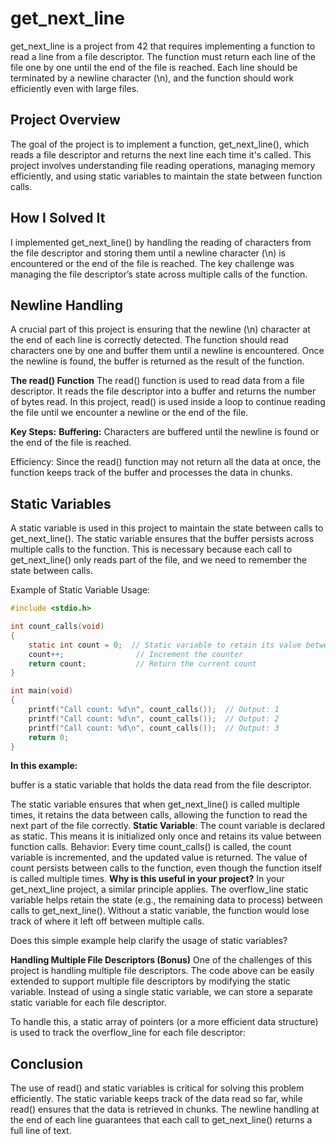 # get_next_line
get_next_line is a project from 42 that requires implementing a function to read a line from a file descriptor. The function must return each line of the file one by one until the end of the file is reached. Each line should be terminated by a newline character (\n), and the function should work efficiently even with large files.

## Project Overview
The goal of the project is to implement a function, get_next_line(), which reads a file descriptor and returns the next line each time it's called. This project involves understanding file reading operations, managing memory efficiently, and using static variables to maintain the state between function calls.

## How I Solved It
I implemented get_next_line() by handling the reading of characters from the file descriptor and storing them until a newline character (\n) is encountered or the end of the file is reached. The key challenge was managing the file descriptor’s state across multiple calls of the function.

## Newline Handling
A crucial part of this project is ensuring that the newline (\n) character at the end of each line is correctly detected. The function should read characters one by one and buffer them until a newline is encountered. Once the newline is found, the buffer is returned as the result of the function.

__The read() Function__
The read() function is used to read data from a file descriptor. It reads the file descriptor into a buffer and returns the number of bytes read. In this project, read() is used inside a loop to continue reading the file until we encounter a newline or the end of the file.

__Key Steps:__
__Buffering:__ Characters are buffered until the newline is found or the end of the file is reached.

Efficiency: Since the read() function may not return all the data at once, the function keeps track of the buffer and processes the data in chunks.

## Static Variables
A static variable is used in this project to maintain the state between calls to get_next_line(). The static variable ensures that the buffer persists across multiple calls to the function. This is necessary because each call to get_next_line() only reads part of the file, and we need to remember the state between calls.

Example of Static Variable Usage:
```c
#include <stdio.h>

int count_calls(void) 
{
    static int count = 0;  // Static variable to retain its value between function calls
    count++;                // Increment the counter
    return count;           // Return the current count
}

int main(void) 
{
    printf("Call count: %d\n", count_calls());  // Output: 1
    printf("Call count: %d\n", count_calls());  // Output: 2
    printf("Call count: %d\n", count_calls());  // Output: 3
    return 0;
}
```
__In this example:__

buffer is a static variable that holds the data read from the file descriptor.

The static variable ensures that when get_next_line() is called multiple times, it retains the data between calls, allowing the function to read the next part of the file correctly.
__Static Variable__: The count variable is declared as static. This means it is initialized only once and retains its value between function calls.
Behavior: Every time count_calls() is called, the count variable is incremented, and the updated value is returned. The value of count persists between calls to the function, even though the function itself is called multiple times.
__Why is this useful in your project?__
In your get_next_line project, a similar principle applies. The overflow_line static variable helps retain the state (e.g., the remaining data to process) between calls to get_next_line(). Without a static variable, the function would lose track of where it left off between multiple calls.

Does this simple example help clarify the usage of static variables?

__Handling Multiple File Descriptors (Bonus)__
One of the challenges of this project is handling multiple file descriptors. The code above can be easily extended to support multiple file descriptors by modifying the static variable. Instead of using a single static variable, we can store a separate static variable for each file descriptor.

To handle this, a static array of pointers (or a more efficient data structure) is used to track the overflow_line for each file descriptor:

## Conclusion
The use of read() and static variables is critical for solving this problem efficiently. The static variable keeps track of the data read so far, while read() ensures that the data is retrieved in chunks. The newline handling at the end of each line guarantees that each call to get_next_line() returns a full line of text.

